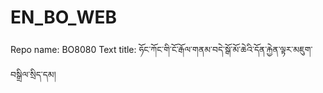 # EN_BO_WEB
Repo name: BO8080
Text title: ཧོང་ཀོང་གི་ངོ་རྒོལ་གནམ་བདེ་སྒོ་མོ་ཆེའི་དོན་རྐྱེན་ལྟར་མཇུག་བསྒྲིལ་སྲིད་དམ།